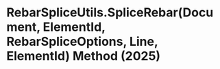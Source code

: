 # RebarSpliceUtils.SpliceRebar(Document, ElementId, RebarSpliceOptions, Line, ElementId) Method (2025)

﻿